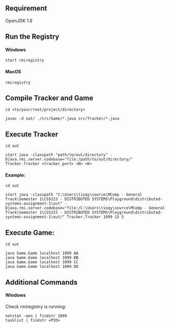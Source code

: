 ## Requirement
OpenJDK 1.8

## Run the Registry
#### Windows
```
start rmiregistry
```
#### MacOS
```
rmiregistry
```

## Compile Tracker and Game
```
cd <to/your/root/project/directory>
```
```
javac -d out/ ./src/Game/*.java src/Tracker/*.java
```

## Execute Tracker
```
cd out
```
```
start java -classpath "path/to/out/directory" -Djava.rmi.server.codebase="file:/path/to/out/directory/" Tracker.Tracker <tracker_port> <N> <K>
```
#### Example:
```
cd out
```
```
start java -classpath "C:\Users\tioqy\source\MComp - General Track\Semester 1\CS5223 - DISTRIBUTED SYSTEMS\Playground\distributed-systems-assignment-1\out" -Djava.rmi.server.codebase="file:/C:\Users\tioqy\source\MComp - General Track\Semester 1\CS5223 - DISTRIBUTED SYSTEMS\Playground\distributed-systems-assignment-1\out/" Tracker.Tracker 1099 15 5
```

## Execute Game:
```
cd out
```
```
java Game.Game localhost 1099 AA
java Game.Game localhost 1099 BB
java Game.Game localhost 1099 CC
java Game.Game localhost 1099 DD
```

## Additional Commands
#### Windows
Check rmiregistry is running:
```
netstat -aon | findstr 1099
tasklist | findstr <PID> 
```